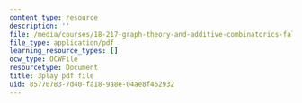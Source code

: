 ```yaml
---
content_type: resource
description: ''
file: /media/courses/18-217-graph-theory-and-additive-combinatorics-fall-2019/857707837d40fa189a8e04ae8f462932_YAo1sd4kuOQ.pdf
file_type: application/pdf
learning_resource_types: []
ocw_type: OCWFile
resourcetype: Document
title: 3play pdf file
uid: 85770783-7d40-fa18-9a8e-04ae8f462932
---
```

